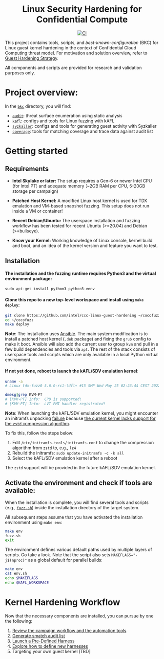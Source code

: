 <h1 align="center">
  <br>Linux Security Hardening for Confidential Compute</br>
</h1>

<p align="center">
  <a href="https://github.com/intel/ccc-linux-guest-hardening/actions/workflows/ci.yml">
    <img src="https://github.com/intel/ccc-linux-guest-hardening/actions/workflows/ci.yml/badge.svg" alt="CI">
  </a>
</p>

This project contains tools, scripts, and _best-known-configuration_ (BKC) for
Linux guest kernel hardening in the context of Confidential Cloud Computing threat
model. For motivation and solution overview, refer to
[Guest Hardening Strategy](https://intel.github.io/ccc-linux-guest-hardening-docs/tdx-guest-hardening.html#).

All components and scripts are provided for research and validation purposes only.

# Project overview:

In the [`bkc`](https://github.com/intel/ccc-linux-guest-hardening/tree/master/bkc) directory, you will find:

- [`audit`](https://github.com/intel/ccc-linux-guest-hardening/tree/master/bkc/audit): threat surface enumeration using static analysis
- [`kafl`](https://github.com/intel/ccc-linux-guest-hardening/tree/master/bkc/kafl): configs and tools for Linux fuzzing with kAFL
- [`syzkaller`](https://github.com/intel/ccc-linux-guest-hardening/tree/master/bkc/syzkaller): configs and tools for generating guest activity with Syzkaller
- [`coverage`](https://github.com/intel/ccc-linux-guest-hardening/tree/master/bkc/coverage): tools for matching coverage and trace data against audit list

# Getting started

## Requirements

- **Intel Skylake or later:** The setup requires a Gen-6 or newer Intel CPU (for
  Intel PT) and adequate memory (~2GB RAM per CPU, 5-20GB storage per campaign)

- **Patched Host Kernel:** A modified Linux host kernel is used for TDX emulation
  and VM-based snapshot fuzzing. This setup does not run inside a VM or container!

- **Recent Debian/Ubuntu:** The userspace installation and fuzzing workflow has
  been tested for recent Ubuntu (>=20.04) and Debian (>=bullseye).

- **Know your Kernel:** Working knowledge of Linux console, kernel build and boot,
  and an idea of the kernel version and feature you want to test.

## Installation

#### The installation and the fuzzing runtime requires Python3 and the virtual environment package:

~~~
sudo apt-get install python3 python3-venv
~~~

#### Clone this repo to a new top-level workspace and install using `make deploy`:

  ```bash
  git clone https://github.com/intel/ccc-linux-guest-hardening ~/cocofuzz
  cd ~/cocofuzz
  make deploy
  ```

**Note:** The installation uses [Ansible](https://docs.ansible.com/ansible/latest/).
The main system modification is to install a patched host kernel (`.deb` package)
and fixing the `grub` config to make it boot. Ansible will also add the current
user to group `kvm` and pull in a few build dependencies and tools via `apt`. 
The rest of the stack consists of userspace tools and scripts which are only 
available in a local Python virtual environment.

#### If not yet done, reboot to launch the kAFL/SDV emulation kernel:

```bash
uname -a
# Linux tdx-fuzz0 5.6.0-rc1-tdfl+ #15 SMP Wed May 25 02:23:44 CEST 2022 x86_64 x86_64 x86_64 GNU/Linux
```

```bash
dmesg|grep KVM-PT
# [KVM-PT] Info:  CPU is supported!
# [KVM-PT] Info:  LVT PMI handler registrated!
```

**Note:** When launching the kAFL/SDV emulation kernel, you might encounter an
initramfs unpacking [failure](https://github.com/intel/ccc-linux-guest-hardening/issues/90)
because [the current kernel lacks support for the `zstd` compression algorithm](https://github.com/intel/ccc-linux-guest-hardening/issues/90#issuecomment-1458468480).

To fix this, follow the steps below:
1. Edit `/etc/initramfs-tools/initramfs.conf` to change the compression
algorithm from `zstd` to, e.g., `lz4`
2. Rebuild the initramfs: `sudo update-initramfs -c -k all`
3. Select the kAFL/SDV emulation kernel after a reboot

The `zstd` support will be provided in the future kAFL/SDV emulation kernel.


## Activate the environment and check if tools are available:

When the installation is complete, you will find several tools and scripts 
(e.g., [`fuzz.sh`](bkc/kafl/fuzz.sh)) inside the installation directory of the target system.

All subsequent steps assume that you have activated the installation environment 
using `make env`:

```bash
make env
fuzz.sh
exit
```

The environment defines various default paths used by multiple layers of
scripts. Go take a look. Note that the script also sets `MAKEFLAGS="-j$(nproc)"`
as a global default for parallel builds:

```bash
make env
cat env.sh
echo $MAKEFLAGS
echo $KAFL_WORKSPACE
```

# Kernel Hardening Workflow

Now that the necessary components are installed, you can pursue by one the following:

1. [Review the campaign workflow and the automation tools](docs/workflow_overview.md)
2. [Generate smatch audit list](docs/generate_smatch_audit_list.md)
3. [Launch a Pre-Defined Harness](docs/getting_started.md#3-launch-a-pre-defined-harness)
4. [Explore how to define new harnesses](docs/getting_started.md#4-define-a-new-harness)
5. Targeting your own guest kernel [TBD]
